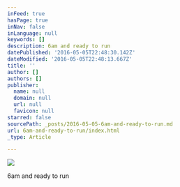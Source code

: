 ```yaml
---
inFeed: true
hasPage: true
inNav: false
inLanguage: null
keywords: []
description: 6am and ready to run
datePublished: '2016-05-05T22:48:30.142Z'
dateModified: '2016-05-05T22:48:13.667Z'
title: ''
author: []
authors: []
publisher:
  name: null
  domain: null
  url: null
  favicon: null
starred: false
sourcePath: _posts/2016-05-05-6am-and-ready-to-run.md
url: 6am-and-ready-to-run/index.html
_type: Article

---
```

![](https://the-grid-user-content.s3-us-west-2.amazonaws.com/41a90f4c-f5c4-462d-a7c6-0e34e72bc755.jpg)

6am and ready to run
